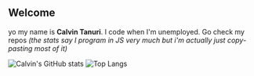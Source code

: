 ## Welcome
yo my name is **Calvin Tanuri**. I code when I'm unemployed. Go check my repos
_(the stats say I program in JS very much but i'm actually just copy-pasting most of it)_

![Calvin's GitHub stats](https://github-readme-stats.vercel.app/api?username=N3rdyCalcium&show_icons=true&theme=chartreuse-dark)
![Top Langs](https://github-readme-stats.vercel.app/api/top-langs/?username=N3rdyCalcium&layout=compact&theme=chartreuse-dark)
<!--
**N3rdyCalcium/N3rdyCalcium** is a ✨ _special_ ✨ repository because its `README.md` (this file) appears on your GitHub profile.

Here are some ideas to get you started:

- 🔭 I’m currently working on ...
- 🌱 I’m currently learning ...
- 👯 I’m looking to collaborate on ...
- 🤔 I’m looking for help with ...
- 💬 Ask me about ...
- 📫 How to reach me: ...
- 😄 Pronouns: ...
- ⚡ Fun fact: ...
-->
